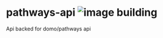 # pathways-api ![image building](https://travis-ci.org/buildit/pathways-api.svg?branch=dev0.1)
Api backed for domo/pathways api 

